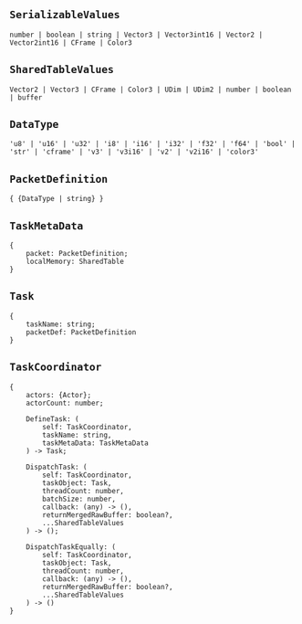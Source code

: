 ## `SerializableValues`
```luau
number | boolean | string | Vector3 | Vector3int16 | Vector2 | Vector2int16 | CFrame | Color3
```

## `SharedTableValues`
```luau
Vector2 | Vector3 | CFrame | Color3 | UDim | UDim2 | number | boolean | buffer
```

## `DataType`
```luau
'u8' | 'u16' | 'u32' | 'i8' | 'i16' | 'i32' | 'f32' | 'f64' | 'bool' | 'str' | 'cframe' | 'v3' | 'v3i16' | 'v2' | 'v2i16' | 'color3'
```

## `PacketDefinition`
```luau
{ {DataType | string} }
```

## `TaskMetaData`
```luau
{ 
	packet: PacketDefinition;
	localMemory: SharedTable
}
```

## `Task`
```luau
{
	taskName: string;
	packetDef: PacketDefinition
}
```

## `TaskCoordinator`
```luau
{
	actors: {Actor};
	actorCount: number;

	DefineTask: (
		self: TaskCoordinator, 
		taskName: string, 
		taskMetaData: TaskMetaData
	) -> Task;
	
	DispatchTask: (
		self: TaskCoordinator, 
		taskObject: Task, 
		threadCount: number, 
		batchSize: number,
		callback: (any) -> (), 
		returnMergedRawBuffer: boolean?,
		...SharedTableValues
	) -> ();

	DispatchTaskEqually: (
		self: TaskCoordinator, 
		taskObject: Task, 
		threadCount: number, 
		callback: (any) -> (), 
		returnMergedRawBuffer: boolean?,
		...SharedTableValues
	) -> ()
}
```